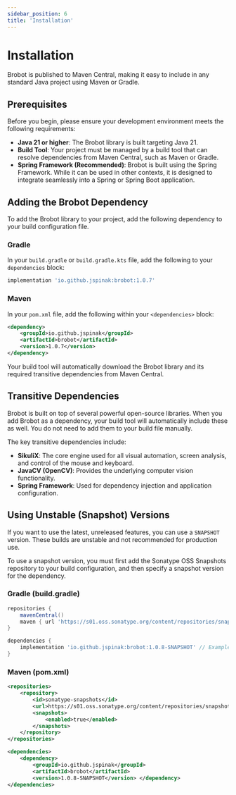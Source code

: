 ```yaml
---
sidebar_position: 6
title: 'Installation'
---
```


# Installation

Brobot is published to Maven Central, making it easy to include in any standard Java project using Maven or Gradle.

## Prerequisites

Before you begin, please ensure your development environment meets the following requirements:

* **Java 21 or higher**: The Brobot library is built targeting Java 21.
* **Build Tool**: Your project must be managed by a build tool that can resolve dependencies from Maven Central, such as Maven or Gradle.
* **Spring Framework (Recommended)**: Brobot is built using the Spring Framework. While it can be used in other contexts, it is designed to integrate seamlessly into a Spring or Spring Boot application.

## Adding the Brobot Dependency

To add the Brobot library to your project, add the following dependency to your build configuration file.

### Gradle

In your `build.gradle` or `build.gradle.kts` file, add the following to your `dependencies` block:

```groovy
implementation 'io.github.jspinak:brobot:1.0.7'
```

### Maven

In your `pom.xml` file, add the following within your `<dependencies>` block:

```xml
<dependency>
    <groupId>io.github.jspinak</groupId>
    <artifactId>brobot</artifactId>
    <version>1.0.7</version>
</dependency>
```

Your build tool will automatically download the Brobot library and its required transitive dependencies from Maven Central.

## Transitive Dependencies

Brobot is built on top of several powerful open-source libraries. When you add Brobot as a dependency, your build tool will automatically include these as well. You do not need to add them to your build file manually.

The key transitive dependencies include:

* **SikuliX**: The core engine used for all visual automation, screen analysis, and control of the mouse and keyboard.
* **JavaCV (OpenCV)**: Provides the underlying computer vision functionality.
* **Spring Framework**: Used for dependency injection and application configuration.

## Using Unstable (Snapshot) Versions

If you want to use the latest, unreleased features, you can use a `SNAPSHOT` version. These builds are unstable and not recommended for production use.

To use a snapshot version, you must first add the Sonatype OSS Snapshots repository to your build configuration, and then specify a snapshot version for the dependency.

### Gradle (build.gradle)

```groovy
repositories {
    mavenCentral()
    maven { url 'https://s01.oss.sonatype.org/content/repositories/snapshots/' }
}

dependencies {
    implementation 'io.github.jspinak:brobot:1.0.8-SNAPSHOT' // Example version
}
```

### Maven (pom.xml)

```xml
<repositories>
    <repository>
        <id>sonatype-snapshots</id>
        <url>https://s01.oss.sonatype.org/content/repositories/snapshots/</url>
        <snapshots>
            <enabled>true</enabled>
        </snapshots>
    </repository>
</repositories>

<dependencies>
    <dependency>
        <groupId>io.github.jspinak</groupId>
        <artifactId>brobot</artifactId>
        <version>1.0.8-SNAPSHOT</version> </dependency>
</dependencies>
```